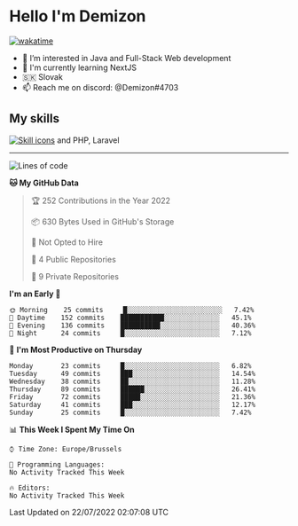 # Hello I'm Demizon
[![wakatime](https://wakatime.com/badge/user/6ad1949f-d6d7-44f9-9eee-c35e54cc499b.svg)](https://wakatime.com/@6ad1949f-d6d7-44f9-9eee-c35e54cc499b)
- 👀 I’m interested in Java and Full-Stack Web development
- 🌱 I'm currently learning NextJS
- 🇸🇰 Slovak
- 📫 Reach me on discord: @Demizon#4703

## My skills
[![Skill icons](https://skillicons.dev/icons?i=java,js,ts,html,css,react,py,git,docker,linux,mysql,mongo&theme=dark)](https://github.com/Demizon3433) and PHP, Laravel

---

<!--START_SECTION:waka-->
![Lines of code](https://img.shields.io/badge/From%20Hello%20World%20I%27ve%20Written-44%20Thousand%20lines%20of%20code-blue)

**🐱 My GitHub Data** 

> 🏆 252 Contributions in the Year 2022
 > 
> 📦 630 Bytes Used in GitHub's Storage 
 > 
> 🚫 Not Opted to Hire
 > 
> 📜 4 Public Repositories 
 > 
> 🔑 9 Private Repositories  
 > 
**I'm an Early 🐤** 

```text
🌞 Morning    25 commits     █░░░░░░░░░░░░░░░░░░░░░░░░   7.42% 
🌆 Daytime    152 commits    ███████████░░░░░░░░░░░░░░   45.1% 
🌃 Evening    136 commits    ██████████░░░░░░░░░░░░░░░   40.36% 
🌙 Night      24 commits     █░░░░░░░░░░░░░░░░░░░░░░░░   7.12%

```
📅 **I'm Most Productive on Thursday** 

```text
Monday       23 commits     █░░░░░░░░░░░░░░░░░░░░░░░░   6.82% 
Tuesday      49 commits     ███░░░░░░░░░░░░░░░░░░░░░░   14.54% 
Wednesday    38 commits     ██░░░░░░░░░░░░░░░░░░░░░░░   11.28% 
Thursday     89 commits     ██████░░░░░░░░░░░░░░░░░░░   26.41% 
Friday       72 commits     █████░░░░░░░░░░░░░░░░░░░░   21.36% 
Saturday     41 commits     ███░░░░░░░░░░░░░░░░░░░░░░   12.17% 
Sunday       25 commits     █░░░░░░░░░░░░░░░░░░░░░░░░   7.42%

```


📊 **This Week I Spent My Time On** 

```text
⌚︎ Time Zone: Europe/Brussels

💬 Programming Languages: 
No Activity Tracked This Week

🔥 Editors: 
No Activity Tracked This Week

```


 Last Updated on 22/07/2022 02:07:08 UTC
<!--END_SECTION:waka-->

